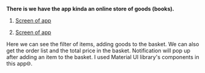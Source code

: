 **There is we have the app kinda an online store of goods (books).**

 1. [Screen of
    app](https://drive.google.com/file/d/1sF9xC0f-p8fSI8OVyg8n8J10O4QCD0iv/view?usp=sharing)
    
 2. [Screen of app](https://drive.google.com/file/d/1Qci7zAHdUiRxsjeBqxeeO8DepYkpE95w/view?usp=sharing)
 
Here we can see the filter of items, adding goods to the basket. We can also get the order list and the total price in the basket.  Notification will pop up after adding an item to the basket.
I used  Material UI library's components in this app🌐.

